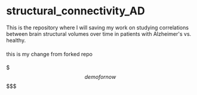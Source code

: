 # structural_connectivity_AD

This is the repository where I will saving my work on studying correlations between brain structural volumes over time in patients with Alzheimer's vs. healthy.

####
this is my change from forked repo
####

$$$ demo for now $$$$$
